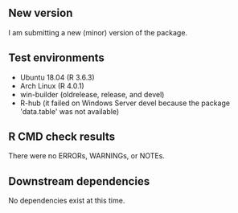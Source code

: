 ## New version
I am submitting a new (minor) version of the package.

## Test environments
* Ubuntu 18.04 (R 3.6.3)
* Arch Linux (R 4.0.1)
* win-builder (oldrelease, release, and devel)
* R-hub (it failed on Windows Server devel because the package 'data.table' was not available)

## R CMD check results
There were no ERRORs, WARNINGs, or NOTEs.

## Downstream dependencies
No dependencies exist at this time.
